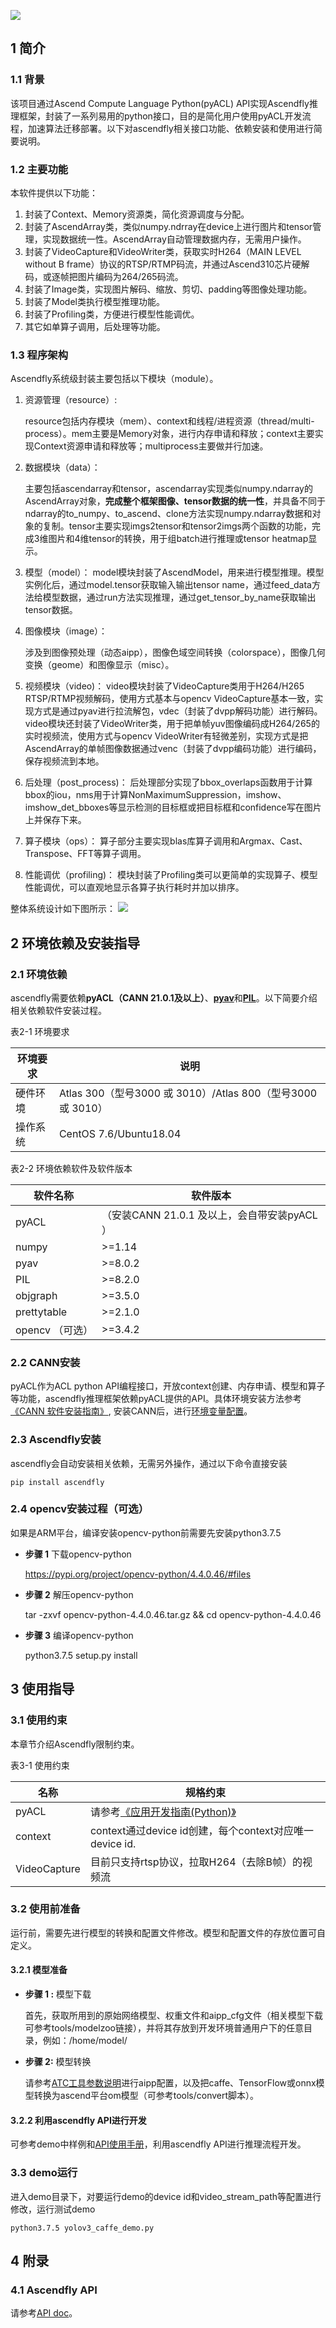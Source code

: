 ![](./ascend/logo/ascendfly.png)

## 1 简介

### 1.1 背景

该项目通过Ascend Compute Language Python(pyACL) API实现Ascendfly推理框架，封装了一系列易用的python接口，目的是简化用户使用pyACL开发流程，加速算法迁移部署。以下对ascendfly相关接口功能、依赖安装和使用进行简要说明。

### 1.2 主要功能

本软件提供以下功能：

1. 封装了Context、Memory资源类，简化资源调度与分配。
2. 封装了AscendArray类，类似numpy.ndrray在device上进行图片和tensor管理，实现数据统一性。AscendArray自动管理数据内存，无需用户操作。
3. 封装了VideoCapture和VideoWriter类，获取实时H264（MAIN LEVEL without B frame）协议的RTSP/RTMP码流，并通过Ascend310芯片硬解码，或逐帧把图片编码为264/265码流。
4. 封装了Image类，实现图片解码、缩放、剪切、padding等图像处理功能。
5. 封装了Model类执行模型推理功能。
6. 封装了Profiling类，方便进行模型性能调优。
7. 其它如单算子调用，后处理等功能。

### 1.3 程序架构

Ascendfly系统级封装主要包括以下模块（module）。

1. 资源管理（resource）:

   resource包括内存模块（mem）、context和线程/进程资源（thread/multi-process）。mem主要是Memory对象，进行内存申请和释放；context主要实现Context资源申请和释放等；multiprocess主要做并行加速。

2. 数据模块（data）：

   主要包括ascendarray和tensor，ascendarray实现类似numpy.ndarray的AscendArray对象，**完成整个框架图像、tensor数据的统一性**，并具备不同于ndarray的to_numpy、to_ascend、clone方法实现numpy.ndarray数据和对象的复制。tensor主要实现imgs2tensor和tensor2imgs两个函数的功能，完成3维图片和4维tensor的转换，用于组batch进行推理或tensor heatmap显示。

3. 模型（model）：
   model模块封装了AscendModel，用来进行模型推理。模型实例化后，通过model.tensor获取输入输出tensor name，通过feed_data方法给模型数据，通过run方法实现推理，通过get_tensor_by_name获取输出tensor数据。

4. 图像模块（image）：

   涉及到图像预处理（动态aipp），图像色域空间转换（colorspace），图像几何变换（geome）和图像显示（misc）。

5. 视频模块（video)：
   video模块封装了VideoCapture类用于H264/H265 RTSP/RTMP视频解码，使用方式基本与opencv VideoCapture基本一致，实现方式是通过pyav进行拉流解包，vdec（封装了dvpp解码功能）进行解码。video模块还封装了VideoWriter类，用于把单帧yuv图像编码成H264/265的实时视频流，使用方式与opencv VideoWriter有轻微差别，实现方式是把AscendArray的单帧图像数据通过venc（封装了dvpp编码功能）进行编码，保存视频流到本地。

6. 后处理（post_process)：
   后处理部分实现了bbox_overlaps函数用于计算bbox的iou，nms用于计算NonMaximumSuppression，imshow、imshow_det_bboxes等显示检测的目标框或把目标框和confidence写在图片上并保存下来。

5. 算子模块（ops）：
   算子部分主要实现blas库算子调用和Argmax、Cast、Transpose、FFT等算子调用。

7. 性能调优（profiling)：
   模块封装了Profiling类可以更简单的实现算子、模型性能调优，可以直观地显示各算子执行耗时并加以排序。

整体系统设计如下图所示：
![](./ascend/logo/ascendfly_graph.png)


## 2 环境依赖及安装指导

### 2.1 环境依赖

ascendfly需要依赖**pyACL（CANN 21.0.1及以上）**、[**pyav**](https://github.com/PyAV-Org/PyAV)和[**PIL**]()。以下简要介绍相关依赖软件安装过程。

表2-1 环境要求

| 环境要求 | 说明                                                        |
| -------- | ----------------------------------------------------------- |
| 硬件环境 | Atlas 300（型号3000 或 3010）/Atlas 800（型号3000 或 3010） |
| 操作系统 | CentOS 7.6/Ubuntu18.04                                      |

表2-2 环境依赖软件及软件版本

| 软件名称 | 软件版本                              |
| -------- | ------------------------------------- |
| pyACL  | （安装CANN 21.0.1 及以上，会自带安装pyACL ） |
| numpy  | >=1.14 |
| pyav   | >=8.0.2 |
| PIL    | >=8.2.0 |
| objgraph  | >=3.5.0 |
| prettytable | >=2.1.0 |
| opencv （可选）  | >=3.4.2 |



### 2.2 CANN安装

pyACL作为ACL python API编程接口，开放context创建、内存申请、模型和算子等功能，ascendfly推理框架依赖pyACL提供的API。具体环境安装方法参考[《CANN 软件安装指南》](https://support.huaweicloud.com/instg-cli-cann/atlascli_03_0001.html), 安装CANN后，进行[环境变量配置](https://support.huaweicloud.com/asdevg-python-cann/atlaspython_01_0006.html)。

### 2.3 Ascendfly安装
ascendfly会自动安装相关依赖，无需另外操作，通过以下命令直接安装

```shell
pip install ascendfly
```

### 2.4 opencv安装过程（可选）

如果是ARM平台，编译安装opencv-python前需要先安装python3.7.5

- **步骤 1** 下载opencv-python

   https://pypi.org/project/opencv-python/4.4.0.46/#files
   
- **步骤 2**  解压opencv-python

   tar -zxvf opencv-python-4.4.0.46.tar.gz && cd opencv-python-4.4.0.46
   
- **步骤 3**  编译opencv-python

   python3.7.5 setup.py install

## 3 使用指导

### 3.1 使用约束

本章节介绍Ascendfly限制约束。

表3-1 使用约束

| 名称     | 规格约束                                                     |
| -------- | ------------------------------------------------------------ |
| pyACL    | 请参考[《应用开发指南(Python)》](https://support.huaweicloud.com/asdevg-python-cann/atlaspython_01_0001.html) |
| context  | context通过device id创建，每个context对应唯一device id.                        |
| VideoCapture | 目前只支持rtsp协议，拉取H264（去除B帧）的视频流              |



### 3.2 使用前准备

运行前，需要先进行模型的转换和配置文件修改。模型和配置文件的存放位置可自定义。

#### 3.2.1 模型准备

- **步骤 1 :** 模型下载

  首先，获取所用到的原始网络模型、权重文件和aipp_cfg文件（相关模型下载可参考tools/modelzoo链接），并将其存放到开发环境普通用户下的任意目录，例如：/home/model/


- **步骤 2:**  模型转换

  请参考[ATC工具参数说明](https://support.huaweicloud.com/tg-Inference-cann/atlasatc_16_0007.html)进行aipp配置，以及把caffe、TensorFlow或onnx模型转换为ascend平台om模型（可参考tools/convert脚本）。

#### 3.2.2 利用ascendfly API进行开发

可参考demo中样例和[API使用手册](./ascend/index.html)，利用ascendfly API进行推理流程开发。

### 3.3 demo运行

进入demo目录下，对要运行demo的device id和video_stream_path等配置进行修改，运行测试demo

```shell
python3.7.5 yolov3_caffe_demo.py
```

   

## 4 附录
### 4.1 Ascendfly API
请参考[API doc](./ascend/index.html)。
